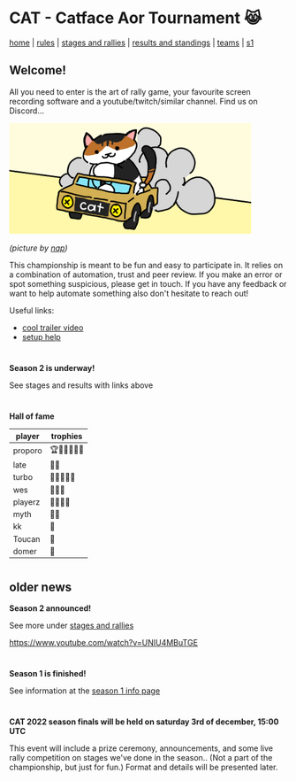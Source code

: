 # CAT - Catface Aor Tournament 😹

[home](index.md) | [rules](rules.md) | [stages and rallies](stages.md) | [results and standings](results.md) | [teams](teams.md) | [s1](s1/s1_index.md)

## Welcome!

All you need to enter is the art of rally game, your favourite screen recording software and a youtube/twitch/similar channel. Find us on Discord...

<img src="https://raw.githubusercontent.com/xlsrln/cat/main/images/catface_banner.png" alt="drawing" style="height:200px"/>

_(picture by [nap](https://twitter.com/napfirm))_

This championship is meant to be fun and easy to participate in. It relies on a combination of automation, trust and peer review. If you make an error or spot something suspicious, please get in touch. If you have any feedback or want to help automate something also don't hesitate to reach out!

Useful links:

- [cool trailer video](https://www.youtube.com/watch?v=sI15aMLKqyU)
- [setup help](setup.md)

#

**Season 2 is underway!**

See stages and results with links above

#

**Hall of fame**

| player                                                | trophies | 
| --------------------------------------------------- |  ------- | 
| proporo | 🏆🥇🥇🥇🥇🥈 | 
| late | 🥇🥇 | 
| turbo | 🥇🥈🥉🥉🥉 | 
| wes | 🥇🥈🥉 | 
| playerz | 🥈🥈🥈🥈 | 
| myth | 🥈🥉 | 
| kk | 🥉 | 
| Toucan | 🥉 | 
| domer | 🥉 | 

#

## older news

**Season 2 announced!**

See more under [stages and rallies](stages.md)

https://www.youtube.com/watch?v=UNIU4MBuTGE


#

**Season 1 is finished!**

See information at the [season 1 info page](s1/s1_index.md)

#

**CAT 2022 season finals will be held on saturday 3rd of december, 15:00 UTC**

This event will include a prize ceremony, announcements, and some live rally competition on stages we've done in the season.. (Not a part of the championship, but just for fun.) Format and details will be presented later.


